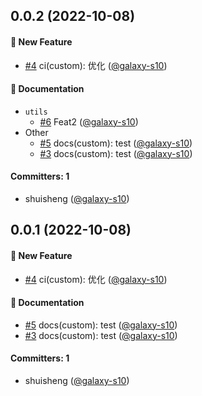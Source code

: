 
## 0.0.2 (2022-10-08)

#### :rocket: New Feature
* [#4](https://github.com/galaxy-s10/billd/pull/4) ci(custom): 优化 ([@galaxy-s10](https://github.com/galaxy-s10))

#### :memo: Documentation
* `utils`
  * [#6](https://github.com/galaxy-s10/billd/pull/6) Feat2 ([@galaxy-s10](https://github.com/galaxy-s10))
* Other
  * [#5](https://github.com/galaxy-s10/billd/pull/5) docs(custom): test ([@galaxy-s10](https://github.com/galaxy-s10))
  * [#3](https://github.com/galaxy-s10/billd/pull/3) docs(custom): test ([@galaxy-s10](https://github.com/galaxy-s10))

#### Committers: 1
- shuisheng ([@galaxy-s10](https://github.com/galaxy-s10))



## 0.0.1 (2022-10-08)

#### :rocket: New Feature

- [#4](https://github.com/galaxy-s10/billd/pull/4) ci(custom): 优化 ([@galaxy-s10](https://github.com/galaxy-s10))

#### :memo: Documentation

- [#5](https://github.com/galaxy-s10/billd/pull/5) docs(custom): test ([@galaxy-s10](https://github.com/galaxy-s10))
- [#3](https://github.com/galaxy-s10/billd/pull/3) docs(custom): test ([@galaxy-s10](https://github.com/galaxy-s10))

#### Committers: 1

- shuisheng ([@galaxy-s10](https://github.com/galaxy-s10))
